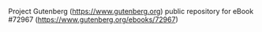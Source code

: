Project Gutenberg (https://www.gutenberg.org) public repository
for eBook #72967 (https://www.gutenberg.org/ebooks/72967)
